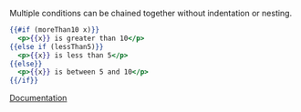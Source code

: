 Multiple conditions can be chained together without indentation or nesting.

```hbs
{{#if (moreThan10 x)}}
  <p>{{x}} is greater than 10</p>
{{else if (lessThan5)}}
  <p>{{x}} is less than 5</p>
{{else}}
  <p>{{x}} is between 5 and 10</p>
{{/if}}
```

[Documentation][docs]

[docs]: https://api.emberjs.com/ember/release/classes/Ember.Templates.helpers/methods/if?anchor=if
